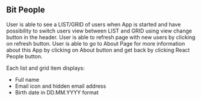 ## Bit People

User is able to see a LIST/GRID of users when App is started and have possibility to switch users view between LIST and GRID using view change button in the header. User is able to refresh page with new users by clicking on refresh button. User is able to go to About Page for more information about this App by clicking on About button and get back by clicking React People button. <br/>

Each list and grid item displays: <br/>

* Full name<br/>
* Email icon and hidden email address<br/>
* Birth date in DD.MM.YYYY format


